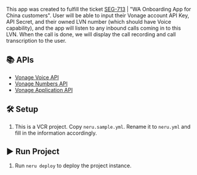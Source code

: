 This app was created to fulfill the ticket [SEG-713](https://jira.vonage.com/browse/SEG-713) | "WA Onboarding App for China customers".
User will be able to input their Vonage account API Key, API Secret, and their owned LVN number (which should have Voice capability), and the app will listen to any inbound calls coming in to this LVN. When the call is done, we will display the call recording and call transcription to the user.

## 📚 APIs
- [Vonage Voice API](https://developer.vonage.com/en/api/voice)
- [Vonage Numbers API](https://developer.vonage.com/en/api/numbers)
- [Vonage Application API](https://developer.vonage.com/en/api/application.v2)

## 🛠 Setup
1. This is a VCR project. Copy `neru.sample.yml`. Rename it to `neru.yml` and fill in the information accordingly.

## ▶️ Run Project
1. Run `neru deploy` to deploy the project instance.